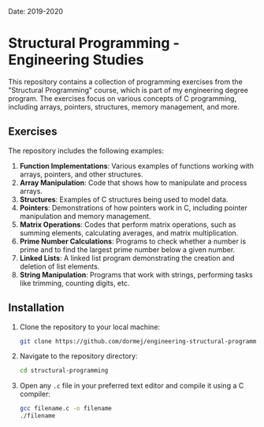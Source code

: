 Date: 2019-2020
# Structural Programming - Engineering Studies

This repository contains a collection of programming exercises from the "Structural Programming" course, which is part of my engineering degree program.
The exercises focus on various concepts of C programming, including arrays, pointers, structures, memory management, and more.

## Exercises

The repository includes the following examples:

1. **Function Implementations**: Various examples of functions working with arrays, pointers, and other structures.
2. **Array Manipulation**: Code that shows how to manipulate and process arrays.
3. **Structures**: Examples of C structures being used to model data.
4. **Pointers**: Demonstrations of how pointers work in C, including pointer manipulation and memory management.
5. **Matrix Operations**: Codes that perform matrix operations, such as summing elements, calculating averages, and matrix multiplication.
6. **Prime Number Calculations**: Programs to check whether a number is prime and to find the largest prime number below a given number.
7. **Linked Lists**: A linked list program demonstrating the creation and deletion of list elements.
8. **String Manipulation**: Programs that work with strings, performing tasks like trimming, counting digits, etc.

## Installation

1. Clone the repository to your local machine:
    ```bash
    git clone https://github.com/dormej/engineering-structural-programming.git
    ```
2. Navigate to the repository directory:
    ```bash
    cd structural-programming
    ```
3. Open any `.c` file in your preferred text editor and compile it using a C compiler:
    ```bash
    gcc filename.c -o filename
    ./filename
    ```
